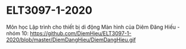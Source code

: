 # ELT3097-1-2020
Môn học Lập trình cho thiết bị di động
Màn hình của Diêm Đăng Hiếu - nhóm 10:
https://github.com/DiemHieu/ELT3097-1-2020/blob/master/DiemDangHieu/DiemDangHieu.gif
 
